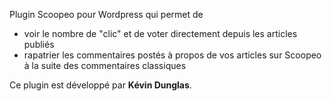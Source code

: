 Plugin Scoopeo pour Wordpress qui permet de
  * voir le nombre de "clic" et de voter directement depuis les articles publiés
  * rapatrier les commentaires postés à propos de vos articles sur Scoopeo à la suite des commentaires classiques

Ce plugin est développé par **Kévin Dunglas**.